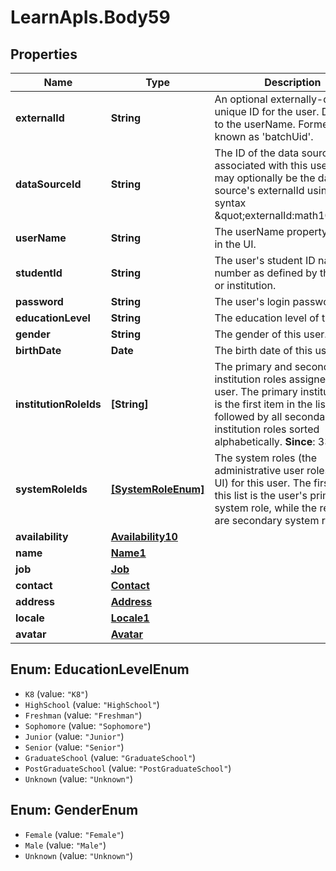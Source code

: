 # LearnApIs.Body59

## Properties
Name | Type | Description | Notes
------------ | ------------- | ------------- | -------------
**externalId** | **String** | An optional externally-defined unique ID for the user.  Defaults to the userName.  Formerly known as &#x27;batchUid&#x27;. | [optional] 
**dataSourceId** | **String** | The ID of the data source associated with this user.  This may optionally be the data source&#x27;s externalId using the syntax \&quot;externalId:math101\&quot;. | [optional] 
**userName** | **String** | The userName property, shown in the UI. | [optional] 
**studentId** | **String** | The user&#x27;s student ID name or number as defined by the school or institution. | [optional] 
**password** | **String** | The user&#x27;s login password. | [optional] 
**educationLevel** | **String** | The education level of this user.   | Type      | Description  | --------- | --------- | | K8 | Kindergarten through 8th grade | | HighSchool | Grades 9 through 12. | | Freshman | College or university freshman. | | Sophomore | College or university sophomore. | | Junior | College or university junior. | | Senior | College or university senior. | | GraduateSchool | Graduate school student. | | PostGraduateSchool | Post-graduate school student. | | Unknown | Education Level is not known, or not specified. |  | [optional] 
**gender** | **String** | The gender of this user.   | Type      | Description  | --------- | --------- | | Female | Female | | Male | Male | | Unknown | Gender is not known, or not specified. |  | [optional] 
**birthDate** | **Date** | The birth date of this user. | [optional] 
**institutionRoleIds** | **[String]** | The primary and secondary institution roles assigned to this user. The primary institution role is the first item in the list, followed by all secondary institution roles sorted alphabetically.  **Since**: 3300.3.0 | [optional] 
**systemRoleIds** | [**[SystemRoleEnum]**](SystemRoleEnum.md) | The system roles (the administrative user roles in the UI) for this user.  The first role in this list is the user&#x27;s primary system role, while the remaining are secondary system roles. | [optional] 
**availability** | [**Availability10**](Availability10.md) |  | [optional] 
**name** | [**Name1**](Name1.md) |  | [optional] 
**job** | [**Job**](Job.md) |  | [optional] 
**contact** | [**Contact**](Contact.md) |  | [optional] 
**address** | [**Address**](Address.md) |  | [optional] 
**locale** | [**Locale1**](Locale1.md) |  | [optional] 
**avatar** | [**Avatar**](Avatar.md) |  | [optional] 

<a name="EducationLevelEnum"></a>
## Enum: EducationLevelEnum

* `K8` (value: `"K8"`)
* `HighSchool` (value: `"HighSchool"`)
* `Freshman` (value: `"Freshman"`)
* `Sophomore` (value: `"Sophomore"`)
* `Junior` (value: `"Junior"`)
* `Senior` (value: `"Senior"`)
* `GraduateSchool` (value: `"GraduateSchool"`)
* `PostGraduateSchool` (value: `"PostGraduateSchool"`)
* `Unknown` (value: `"Unknown"`)


<a name="GenderEnum"></a>
## Enum: GenderEnum

* `Female` (value: `"Female"`)
* `Male` (value: `"Male"`)
* `Unknown` (value: `"Unknown"`)

